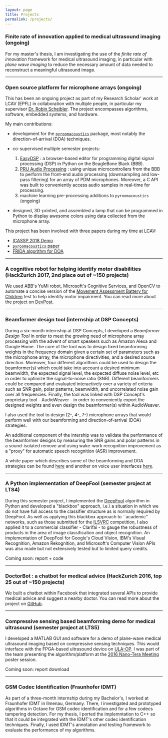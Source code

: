 ```yaml
---
layout: page
title: Projects
permalink: /projects/
---
```


### Finite rate of innovation applied to medical ultrasound imaging (ongoing)

For my master's thesis, I am investigating the use of the _finite rate of innovation_ framework for medical ultrasound imaging, in particular with _plane wave imaging_ to reduce the necessary amount of data needed to reconstruct a meaningful ultrasound image.

---

### Open source platform for microphone arrays (ongoing)

This has been an ongoing project as part of my Research Scholar' work at LCAV (EPFL) in collaboration with multiple people, in particular my supervisor <a href="http://www.robinscheibler.org/" target="_blank">Dr. Robin Scheibler</a>. The project encompasses algorithms, software, embedded systems, and hardware.

My main contributions:
* development for the <a href="https://github.com/LCAV/pyroomacoustics" target="_blank">`pyroomacoustics`</a> package, most notably the direction-of-arrival (DOA) techniques.
* co-supervised multiple semester projects:

   1. <a href="https://github.com/LCAV/easy-dsp" target="_blank">EasyDSP</a> : a browser-based editor for programming digital signal processing (DSP) in Python on the BeagleBone Black (BBB).
   2. <a href="https://github.com/Scrashdown/PRU-Audio-Processing" target="_blank">PRU Audio Processing</a> : using unique microcontrollers from the BBB to perform the front-end audio processing (downsampling and low-pass filtering) for an array of PDM microphones. Moreover, a C API was built to conveniently access audio samples in real-time for processing.
   3. machine learning pre-processing additions to `pyroomacoustics` (ongoing)

* designed, 3D-printed, and assembled a lamp that can be programmed in Python to display awesome colors using data collected from the microphone array.

This project has been involved with three papers during my time at LCAV:
* <a href="http://ieeexplore.ieee.org/document/8005297/" target="_blank">ICASSP 2018 Demo</a>
* <a href="https://arxiv.org/abs/1710.04196" target="_blank">`pyroomacoustics` paper</a>
* <a href="http://ieeexplore.ieee.org/document/7952744/" target="_blank">FRIDA algorithm for DOA</a>

---

### A cognitive robot for helping identify motor disabilities (HackZurich 2017, 2nd place out of ~150 projects)

We used ABB's YuMi robot, Microsoft's Cognitive Services, and OpenCV to automate a concise version of the <a href="http://www.pearsonclinical.co.uk/Psychology/ChildCognitionNeuropsychologyandLanguage/ChildPerceptionandVisuomotorAbilities/MABC-2/MovementAssessmentBatteryforChildren-SecondEdition(MovementABC-2).aspx" target="_blank">Movement Assessment Battery for Children</a> test to help identify motor impairment. You can read more about the project on <a href="https://devpost.com/software/jred" target="_blank">DevPost</a>.

---

### Beamformer design tool (internship at DSP Concepts)

During a six-month internship at DSP Concepts, I developed a _Beamformer Design Tool_ in order to meet the growing need of microphone array processing with the advent of smart speakers such as Amazon Alexa and Google Home. The core of the tool was to design fixed beamforming weights in the frequency domain given a certain set of parameters such as the microphone array, the microphone directivities, and a desired source direction. Moreover, four different algorithms could be used to design the beamformer(s) which could take into account a desired minimum beamwidth, the expected signal level, the expected diffuse noise level, etc in order to optimize the signal-to-noise ratio (SNR). Different beamformers could be compared and evaluated interactively over a variety of criteria such as SNR gain, polar patterns, beamwidth, and uncorrelated noise gain over all frequencies. Finally, the tool was linked with DSP Concept's proprietary tool - AudioWeaver - in order to conveniently export the designed weights and even design the beamformer(s) within AudioWeaver.

I also used the tool to design (2-, 4-, 7-) microphone arrays that would perform well with our beamforming and direction-of-arrival (DOA) strategies.

An additional component of the intership was to validate the performance of the beamformer designs by measuring the SNR gains and polar patterns in a sound-isolated remove and using wake-work recognition improvement as a "proxy" for automatic speech recognition (ASR) improvement. 

A white paper which describes some of the beamforming and DOA strategies can be found <a href="https://dspconcepts.com/sites/default/files/voice_ui_part2.pdf">here</a> and another on voice user interfaces <a href="https://dspconcepts.com/sites/default/files/fundamentals_of_voice_ui.pdf">here</a>.

---

### A Python implementation of DeepFool (semester project at LTS4)

During this semester project, I implemented the <a href="https://arxiv.org/abs/1511.04599">DeepFool</a> algorithm in Python and developed a "blackbox" approach, i.e.\ a situation in which we do not have full access to the classifier structure as is normally required by DeepFool. As well as applying this blackbox approach to ``academic'' networks, such as those submitted for the <a href="https://arxiv.org/abs/1511.04599">ILSVRC</a> competition, I also applied it to a commercial classifier - Clarifai - to gauge the robustness of products in the area of image classification and object recognition. An implementation of DeepFool for Google's Cloud Vision, IBM's Visual Recognition, Amazon Rekognition, and Microsoft's Computer Vision APIs was also made but not extensively tested but to limited query credits.

Coming soon: report + code

---


### DoctorBot : a chatbot for medical advice (HackZurich 2016, top 25 out of ~150 projects)

We built a chatbot within Facebook that integrated several APIs to provide medical advice and suggest a nearby doctor. You can read more about the project on <a href="https://github.com/ebezzam/DoctorBot">GitHub</a>.

---

### Compressive sensing based beamforming demo for medical ultrasound (semester project at LTS5)

I developed a MATLAB GUI and software for a demo of plane-wave medical ultrasound imaging based on compressive sensing techniques. This would interface with the FPGA-based ultrasound device on <a href="http://ieeexplore.ieee.org/stamp/stamp.jsp?arnumber=7468550">ULA-OP</a>. I was part of the team presenting the algorithm/platform at the <a href="http://www.nano-tera.ch/pdf/posters2016/UltrasoundToGo250.pdf">2016 Nano-Tera Meeting</a> poster session.

Coming soon: report download

---

### GSM Codec Identification (Fraunhofer IDMT)

As part of a three-month internship during my Bachelor's, I worked at Fraunhofer IDMT in Ilmenau, Germany. There, I investigated and prototyped algorithms in Octave for GSM codec identification and for a few codecs tampering detection. For my thesis, I ported the implemntation to C++ so that it could be integrated with the IDMT's other codec identification techniques. Finally, I used IDMT's annotation and testing framework to evaluate the performance of my algorithms.

